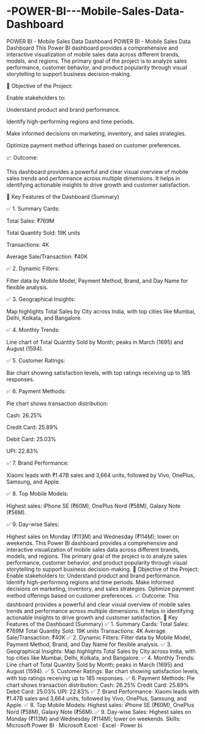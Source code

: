 # -POWER-BI---Mobile-Sales-Data-Dashboard


POWER BI - Mobile Sales Data Dashboard
POWER BI - Mobile Sales Data Dashboard
This Power BI dashboard provides a comprehensive and interactive visualization of mobile sales data across different brands, models, and regions. The primary goal of the project is to analyze sales performance, customer behavior, and product popularity through visual storytelling to support business decision-making.

🎯 Objective of the Project:

Enable stakeholders to:

Understand product and brand performance.

Identify high-performing regions and time periods.

Make informed decisions on marketing, inventory, and sales strategies.

Optimize payment method offerings based on customer preferences.

📈 Outcome:

This dashboard provides a powerful and clear visual overview of mobile sales trends and performance across multiple dimensions. It helps in identifying actionable insights to drive growth and customer satisfaction.

📌 Key Features of the Dashboard (Summary)

✅ 1. Summary Cards:

Total Sales: ₹769M

Total Quantity Sold: 19K units

Transactions: 4K

Average Sale/Transaction: ₹40K

✅ 2. Dynamic Filters:

Filter data by Mobile Model, Payment Method, Brand, and Day Name for flexible analysis.

✅ 3. Geographical Insights:

Map highlights Total Sales by City across India, with top cities like Mumbai, Delhi, Kolkata, and Bangalore.

✅ 4. Monthly Trends:

Line chart of Total Quantity Sold by Month; peaks in March (1695) and August (1594).

✅ 5. Customer Ratings:

Bar chart showing satisfaction levels, with top ratings receiving up to 185 responses.

✅ 6. Payment Methods:

Pie chart shows transaction distribution:

Cash: 26.25%

Credit Card: 25.89%

Debit Card: 25.03%

UPI: 22.83%

✅ 7. Brand Performance:

Xiaomi leads with ₹1.47B sales and 3,664 units, followed by Vivo, OnePlus, Samsung, and Apple.

✅ 8. Top Mobile Models:

Highest sales: iPhone SE (₹60M), OnePlus Nord (₹58M), Galaxy Note (₹56M).

✅ 9. Day-wise Sales:

Highest sales on Monday (₹113M) and Wednesday (₹114M); lower on weekends.
This Power BI dashboard provides a comprehensive and interactive visualization of mobile sales data across different brands, models, and regions. The primary goal of the project is to analyze sales performance, customer behavior, and product popularity through visual storytelling to support business decision-making. 🎯 Objective of the Project: Enable stakeholders to: Understand product and brand performance. Identify high-performing regions and time periods. Make informed decisions on marketing, inventory, and sales strategies. Optimize payment method offerings based on customer preferences. 📈 Outcome: This dashboard provides a powerful and clear visual overview of mobile sales trends and performance across multiple dimensions. It helps in identifying actionable insights to drive growth and customer satisfaction. 📌 Key Features of the Dashboard (Summary) ✅ 1. Summary Cards: Total Sales: ₹769M Total Quantity Sold: 19K units Transactions: 4K Average Sale/Transaction: ₹40K ✅ 2. Dynamic Filters: Filter data by Mobile Model, Payment Method, Brand, and Day Name for flexible analysis. ✅ 3. Geographical Insights: Map highlights Total Sales by City across India, with top cities like Mumbai, Delhi, Kolkata, and Bangalore. ✅ 4. Monthly Trends: Line chart of Total Quantity Sold by Month; peaks in March (1695) and August (1594). ✅ 5. Customer Ratings: Bar chart showing satisfaction levels, with top ratings receiving up to 185 responses. ✅ 6. Payment Methods: Pie chart shows transaction distribution: Cash: 26.25% Credit Card: 25.89% Debit Card: 25.03% UPI: 22.83% ✅ 7. Brand Performance: Xiaomi leads with ₹1.47B sales and 3,664 units, followed by Vivo, OnePlus, Samsung, and Apple. ✅ 8. Top Mobile Models: Highest sales: iPhone SE (₹60M), OnePlus Nord (₹58M), Galaxy Note (₹56M). ✅ 9. Day-wise Sales: Highest sales on Monday (₹113M) and Wednesday (₹114M); lower on weekends.
Skills: Microsoft Power BI · Microsoft Excel · Excel · Power bi
